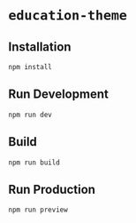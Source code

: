 # `education-theme`

## Installation

```
npm install
```

## Run Development

```
npm run dev
```

## Build

```
npm run build
```

## Run Production

```
npm run preview
```
